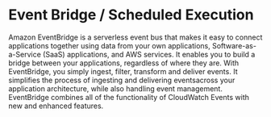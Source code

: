 # Event Bridge / Scheduled Execution 

Amazon EventBridge is a serverless event bus that makes it easy to connect applications together using data from your own applications, Software-as-a-Service (SaaS) applications, and AWS services. It enables you to build a bridge between your applications, regardless of where they are. With EventBridge, you simply ingest, filter, transform and deliver events. It simplifies the process of ingesting and delivering eventsacross your application architecture, while also handling event management. EventBridge combines all of the functionality of CloudWatch Events with new and enhanced features.
